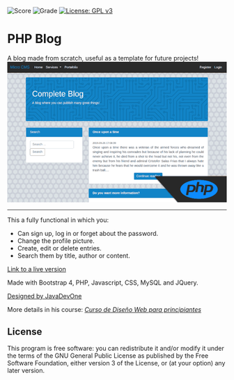![Score](https://www.code-inspector.com/project/7450/score/svg)
![Grade](https://www.code-inspector.com/project/7450/status/svg)
[![License: GPL v3](https://img.shields.io/badge/License-GPLv3-blue.svg)](https://www.gnu.org/licenses/gpl-3.0)
# PHP Blog
A blog made from scratch, useful as a template for future projects!
![](https://github.com/EGA-SUPREMO/Portafolio/raw/master/assets/img/portfolio/cabin.png)

---
This a fully functional in which you:

* Can sign up, log in or forget about the password.
* Change the profile picture.
* Create, edit or delete entries.
* Search them by title, author or content.

[Link to a live version](https://testtoshowskills.000webhostapp.com/)

Made with Bootstrap 4, PHP, Javascript, CSS, MySQL and JQuery.

[Designed by JavaDevOne](https://javadevone.com/)

More details in his course: [_Curso de Diseño Web para principiantes_](https://www.youtube.com/watch?v=J_I1B7nuTIU)

## License
This program is free software: you can redistribute it and/or modify it under the terms of the GNU General Public License as published by the Free Software Foundation, either version 3 of the License, or (at your option) any later version.

